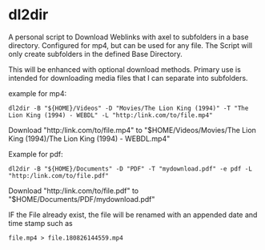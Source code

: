 # dl2dir
A personal script to Download Weblinks with axel to subfolders in a base directory. Configured for mp4, but can be used for any file. The Script will only create subfolders in the defined Base Directory. 

This will be enhanced with optional download methods.
Primary use is intended for downloading media files that I can separate into subfolders.

example for mp4:

    dl2dir -B "${HOME}/Videos" -D "Movies/The Lion King (1994)" -T "The Lion King (1994) - WEBDL" -L "http:/link.com/to/file.mp4"

  Download "http:/link.com/to/file.mp4" to "$HOME/Videos/Movies/The Lion King (1994)/The Lion King (1994) - WEBDL.mp4"
  
Example for pdf:

    dl2dir -B "${HOME}/Documents" -D "PDF" -T "mydownload.pdf" -e pdf -L "http:/link.com/to/file.pdf"

  Download "http:/link.com/to/file.pdf" to "$HOME/Documents/PDF/mydownload.pdf"
  
  
  IF the File already exist, the file will be renamed with an appended date and time stamp such as
  
    file.mp4 > file.180826144559.mp4
